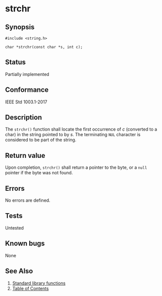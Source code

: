 # strchr

## Synopsis

`#include <string.h>`

`char *strchr(const char *s, int c);`

## Status

Partially implemented

## Conformance

IEEE Std 1003.1-2017

## Description

The `strchr()` function shall locate the first occurrence of _c_ (converted to a char) in the string pointed to
by _s_. The terminating `NUL` character is considered to be part of the string.

## Return value

Upon completion, `strchr()` shall return a pointer to the byte, or a `null` pointer if the byte was not found.

## Errors

No errors are defined.

## Tests

Untested

## Known bugs

None

## See Also

1. [Standard library functions](../README.md)
2. [Table of Contents](../../../README.md)
